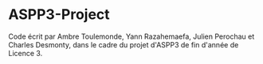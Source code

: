 # ASPP3-Project
Code écrit par Ambre Toulemonde, Yann Razahemaefa, Julien Perochau et Charles Desmonty, dans le cadre du projet d'ASPP3 de fin d'année de Licence 3.
